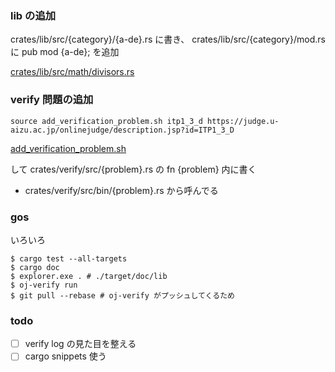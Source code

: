 
### lib の追加

crates/lib/src/{category}/{a-de}.rs に書き、 crates/lib/src/{category}/mod.rs に pub mod {a-de}; を追加

[crates/lib/src/math/divisors.rs](crates/lib/src/math/divisors.rs)

### verify 問題の追加

```
source add_verification_problem.sh itp1_3_d https://judge.u-aizu.ac.jp/onlinejudge/description.jsp?id=ITP1_3_D
```

[add_verification_problem.sh](add_verification_problem.sh)

して crates/verify/src/{problem}.rs の fn {problem} 内に書く

- crates/verify/src/bin/{problem}.rs から呼んでる


### gos

いろいろ

```
$ cargo test --all-targets
$ cargo doc
$ explorer.exe . # ./target/doc/lib
$ oj-verify run
$ git pull --rebase # oj-verify がプッシュしてくるため
```


### todo

- [ ] verify log の見た目を整える
- [ ] cargo snippets 使う
